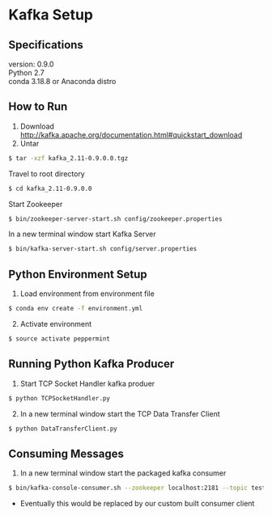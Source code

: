 # Kafka Setup
## Specifications
version: 0.9.0<br>
Python 2.7<br>
conda 3.18.8 or Anaconda distro<br>
## How to Run
1. Download
http://kafka.apache.org/documentation.html#quickstart_download
2. Untar
```bash 
$ tar -xzf kafka_2.11-0.9.0.0.tgz
```
Travel to root directory
```bash 
$ cd kafka_2.11-0.9.0.0
```
Start Zookeeper
```bash 
$ bin/zookeeper-server-start.sh config/zookeeper.properties
```
In a new terminal window start Kafka Server
```bash 
$ bin/kafka-server-start.sh config/server.properties
```
## Python Environment Setup
1. Load environment from environment file
```bash 
$ conda env create -f environment.yml
```
2. Activate environment
```bash 
$ source activate peppermint
```
## Running Python Kafka Producer
1. Start TCP Socket Handler kafka produer
```bash 
$ python TCPSocketHandler.py
```
2. In a new terminal window start the TCP Data Transfer Client
```bash 
$ python DataTransferClient.py
```

## Consuming Messages
1. In a new terminal window start the packaged kafka consumer
```bash 
$ bin/kafka-console-consumer.sh --zookeeper localhost:2181 --topic test --from-beginning
```
* Eventually this would be replaced by our custom built consumer client


